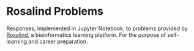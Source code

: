 # Rosalind Problems
Responses, implemented in Jupyter Notebook, to problems provided by [Rosalind](https://rosalind.info/), a bioinformatics learning platform. For the purpose of self-learning and career preparation.